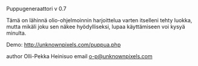 Puppugeneraattori v 0.7

Tämä on lähinnä olio-ohjelmoinnin harjoittelua varten itselleni tehty luokka, 
mutta mikäli joku sen näkee hyödylliseksi, lupaa käyttämiseen voi kysyä minulta.

Demo: http://unknownpixels.com/puppua.php

author Olli-Pekka Heinisuo
email o-p@unknownpixels.com